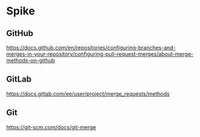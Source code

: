 # Spike

## GitHub

https://docs.github.com/en/repositories/configuring-branches-and-merges-in-your-repository/configuring-pull-request-merges/about-merge-methods-on-github

## GitLab

https://docs.gitlab.com/ee/user/project/merge_requests/methods

## Git

https://git-scm.com/docs/git-merge

